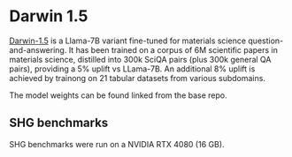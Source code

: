 # Darwin 1.5

[Darwin-1.5](https://github.com/MasterAI-EAM/Darwin) is a Llama-7B variant fine-tuned for materials science question-and-answering.
It has been trained on a corpus of 6M scientific papers in materials science,
distilled into 300k SciQA pairs (plus 300k general QA pairs), providing a 5%
uplift vs LLama-7B.
An additional 8% uplift is achieved by trainong on 21 tabular datasets from
various subdomains.

The model weights can be found linked from the base repo.

## SHG benchmarks

SHG benchmarks were run on a NVIDIA RTX 4080 (16 GB).
